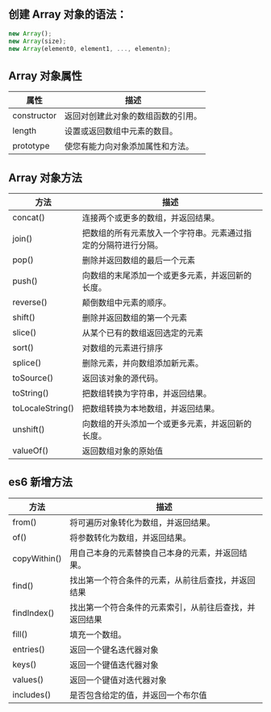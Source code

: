 ## 创建 Array 对象的语法：

```javascript
new Array();
new Array(size);
new Array(element0, element1, ..., elementn);
```

## Array 对象属性

属性 | 描述
------------ | -------------
constructor | 返回对创建此对象的数组函数的引用。
length | 设置或返回数组中元素的数目。
prototype | 使您有能力向对象添加属性和方法。

## Array 对象方法

方法 | 描述
------------ | -------------
concat() |	连接两个或更多的数组，并返回结果。
join() |	把数组的所有元素放入一个字符串。元素通过指定的分隔符进行分隔。
pop() |	删除并返回数组的最后一个元素
push() |	向数组的末尾添加一个或更多元素，并返回新的长度。
reverse() |	颠倒数组中元素的顺序。
shift() |	删除并返回数组的第一个元素
slice() |	从某个已有的数组返回选定的元素
sort() |	对数组的元素进行排序
splice() |	删除元素，并向数组添加新元素。
toSource() |	返回该对象的源代码。
toString() |	把数组转换为字符串，并返回结果。
toLocaleString() |	把数组转换为本地数组，并返回结果。
unshift() |	向数组的开头添加一个或更多元素，并返回新的长度。
valueOf() |	返回数组对象的原始值

## es6 新增方法
方法 | 描述
------------ | -------------
from() | 将可遍历对象转化为数组，并返回结果。
of() | 将参数转化为数组，并返回结果。
copyWithin() | 用自己本身的元素替换自己本身的元素，并返回结果。
find() | 找出第一个符合条件的元素，从前往后查找，并返回结果
findIndex() | 找出第一个符合条件的元素索引，从前往后查找，并返回结果
fill() | 填充一个数组。
entries() | 返回一个键名迭代器对象
keys() | 返回一个键值迭代器对象
values() | 返回一个键值对迭代器对象
includes() | 是否包含给定的值，并返回一个布尔值

